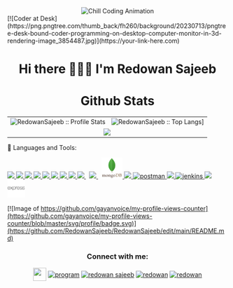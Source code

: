<div align="center">
  <img width="80%" src="https://cdn.videoplasty.com/animation/chill-coding-programming-lo-fi-animation-stock-animation-21874-1280x720.jpg" alt="Chill Coding Animation" />
</div>
[![Coder at Desk](https://png.pngtree.com/thumb_back/fh260/background/20230713/pngtree-desk-bound-coder-programming-on-desktop-computer-monitor-in-3d-rendering-image_3854487.jpg)](https://your-link-here.com)

 <h1 align="center">Hi there 🙋🏻‍♂️ I'm Redowan Sajeeb</h1>
<!-- <a href="https://www.linkedin.com/in/progmamun/" target="_blank" rel="noopener"><p align="center"> <img src="https://raw.githack.com/progmamun/demo/main/storage/tempfiles/assets/mamun3.svg" alt="mamun" /> </a>

<h1 align="center">Hi<a><img src="https://media.giphy.com/media/hvRJCLFzcasrR4ia7z/giphy.gif" width="25px"></a>, I'm Al Mamun Khan</h1>
<h3 align="center">Web Specialist</h3>
<br />
<br /> ->
<!-- f---s--->

<p align="center">
 
   <table>
   <h1 align="center">Github Stats</h1>
       <tr>
       <td><img alt="RedowanSajeeb :: Profile Stats" src="https://github-readme-stats.vercel.app/api?username=RedowanSajeeb&theme=jolly&amp;show_icons=true&amp;count_private=true&amp;hide_border=true" /></td>
       <td> <img alt="RedowanSajeeb :: Top Langs]" src="https://github-readme-stats.vercel.app/api/top-langs/?username=RedowanSajeeb&langs_count=14&theme=jolly&layout=compact&hide=html"> </td>
     </tr>
     <tr>
        <td colspan="2" align="center"><img  align="center" src="https://github-readme-streak-stats.herokuapp.com?user=RedowanSajeeb&theme=jolly&hide_border=true"></td>
     </tr>
   </table>
</p>
<!-- ----icons---- -->

 🚀 Languages and Tools:

<p align="left"> 
    <a href="https://www.w3.org/html/" target="_blank"> <img src="https://img.icons8.com/color/48/000000/html-5.png"/> </a> 
    <a href="https://www.w3schools.com/css/" target="_blank"> <img src="https://img.icons8.com/color/48/000000/css3.png"/> </a> 
    <a href="https://getbootstrap.com" target="_blank"> <img src="https://img.icons8.com/color/48/000000/bootstrap.png"/> </a> 
    <a href="https://developer.mozilla.org/en-US/docs/Web/JavaScript" target="_blank"> <img src="https://img.icons8.com/color/48/000000/javascript.png"/> </a> 
    <a href="https://reactjs.org/" target="_blank"> <img src="https://img.icons8.com/color/48/000000/react-native.png"/> </a>   
    <a href="https://www.java.com" target="_blank"> <img src="https://img.icons8.com/color/48/000000/java-coffee-cup-logo.png"/> </a>
    <a href="https://spring.io/projects/spring-boot" target="_blank"> <img src="https://img.icons8.com/color/48/000000/spring-logo.png"/> </a> 
    <a href="https://www.python.org" target="_blank"> <img src="https://img.icons8.com/color/48/000000/python.png"/> </a> 
    <a style="padding-right:8px;" href="https://nodejs.org" target="_blank"> <img src="https://img.icons8.com/color/48/000000/nodejs.png"/> </a> 
    <a style="padding-right:8px;" href="https://www.mysql.com/" target="_blank"> <img src="https://img.icons8.com/fluent/50/000000/mysql-logo.png"/> </a>
    <a href="https://www.mongodb.com/" target="_blank"> <img src="https://raw.githubusercontent.com/devicons/devicon/master/icons/mongodb/mongodb-original-wordmark.svg" alt="mongodb" width="48" height="48"/> </a> 
    <a href="https://firebase.google.com/" target="_blank"> <img src="https://img.icons8.com/color/48/000000/firebase.png"/> </a> 
    <a href="https://postman.com" target="_blank"> <img src="https://www.vectorlogo.zone/logos/getpostman/getpostman-icon.svg" alt="postman" width="45" height="45"/> </a>   
    <a href="https://git-scm.com/" target="_blank"> <img src="https://img.icons8.com/color/48/000000/git.png"/> </a> 
    <a href="https://www.jenkins.io" target="_blank"> <img src="https://www.vectorlogo.zone/logos/jenkins/jenkins-icon.svg" alt="jenkins" width="48" height="48"/> </a> 
    <a href="https://redux.js.org" target="_blank"> <img src="https://img.icons8.com/color/48/000000/redux.png"/> </a>
    <a href="https://expressjs.com" target="_blank"> <img src="https://raw.githubusercontent.com/devicons/devicon/master/icons/express/express-original-wordmark.svg" alt="express" width="40" height="40"/> </a>
</p>

<!-- f--![Profile views](https://gpvc.arturio.dev/RedowanSajeeb)-s--->

  
[![Image of https://github.com/gayanvoice/my-profile-views-counter](https://github.com/gayanvoice/my-profile-views-counter/blob/master/svg/profile/badge.svg)](https://github.com/RedowanSajeeb/RedowanSajeeb/edit/main/README.md)

<h3 align="center">Connect with me:</h3>
<p align="center"><a href="mailto:redowansajeeeb@gmail.com" target="_blank" rel="noopener" ><img align="center" src="https://mailmeteor.com/logos/assets/PNG/Gmail_Logo_256px.png" height="30" width="30"/></a>&nbsp;<a href="https://twitter.com/progmamun4144444444444/" target="_blank"><img align="center" src="https://raw.githubusercontent.com/rahuldkjain/github-profile-readme-generator/master/src/images/icons/Social/twitter.svg" alt="program" height="30" width="40" /></a>
<a href="https://www.linkedin.com/in/redowan-sajeeb/" target="_blank"><img align="center" src="https://raw.githubusercontent.com/rahuldkjain/github-profile-readme-generator/master/src/images/icons/Social/linked-in-alt.svg" alt="redowan sajeeb" height="30" width="40" /></a>
<a href="https://www.facebook.com/redowan.sajeeb.1" target="_blank"><img align="center" src="https://raw.githubusercontent.com/rahuldkjain/github-profile-readme-generator/master/src/images/icons/Social/facebook.svg" alt="redowan" height="30" width="40" /></a>
<a href="https://www.instagram.com/redowann/" target="_blank"><img align="center" src="https://raw.githubusercontent.com/rahuldkjain/github-profile-readme-generator/master/src/images/icons/Social/instagram.svg" alt="redowan" height="30" width="40" /></a>
</p>
<br>
<br />
